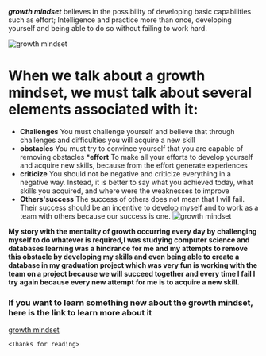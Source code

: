 ***growth mindset*** believes in the possibility of developing basic capabilities such as effort; Intelligence and practice more than once, developing yourself and being able to do so without failing to work hard.

![growth mindset](https://www.iecl.com/wp-content/uploads/2017/04/growth_mindset_leadership_development.jpg)

# When we talk about a growth mindset, we must talk about several elements associated with it:
* **Challenges**
 You must challenge yourself and believe that through challenges and difficulties you will acquire a new skill
* **obstacles**
 You must try to convince yourself that you are capable of removing obstacles
 ***effort**
 To make all your efforts to develop yourself and acquire new skills, because from the effort  generate experiences
* **criticize**
 You should not be negative and criticize everything in a negative way. Instead, it is better to say what you achieved today, what skills you acquired, and where were the      weaknesses to improve
* **Others'success**
  The success of others does not mean that I will fail. Their success should be an incentive to develop myself and to work as a team with others because our success is one.
![growth mindset](https://i.ytimg.com/vi/KUWn_TJTrnU/maxresdefault.jpg)

**My story with the mentality of growth occurring every day by challenging myself to do whatever is required,I was studying computer science and  databases learning was a hindrance for me and my attempts to remove this obstacle by developing my skills and even being able to create a database in my graduation project which was very fun is working with the team on a project because we will succeed together and every time I fail I try again because every new attempt for me is to acquire a new skill.**

### If you want to learn something new about the growth mindset, here is the link to learn more about it
[growth mindset](https://www.atlassian.com/blog/inside-atlassian/growth-mindset)

`<Thanks for reading>` 